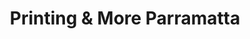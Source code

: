 ---
title: "Printing & More Parramatta"
url: /parramatta/printing-and-more-parramatta/
shop: copyshop
---